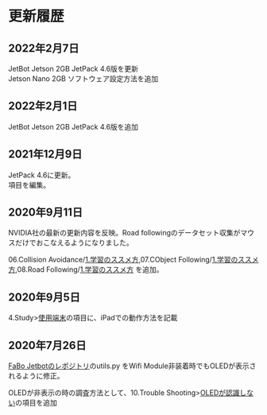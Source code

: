 # 更新履歴

## 2022年2月7日
JetBot Jetson 2GB JetPack 4.6版を更新  
Jetson Nano 2GB ソフトウェア設定方法を追加

## 2022年2月1日
JetBot Jetson 2GB JetPack 4.6版を追加

## 2021年12月9日

JetPack 4.6に更新。  
項目を編集。

## 2020年9月11日

NVIDIA社の最新の更新内容を反映。Road followingのデータセット収集がマウスだけでおこなえるようになりました。

06.Collision Avoidance/[1.学習のススメ方](https://faboplatform.github.io/JetbotDocs/06.Collision%20Avoidance/01.intro/),07.CObject Following/[1.学習のススメ方](https://faboplatform.github.io/JetbotDocs/07.Object%20Following/01.intro/),08.Road Following/[1.学習のススメ方](https://faboplatform.github.io/JetbotDocs/08.Road%20Following/01.intro/) を追加。

## 2020年9月5日

4.Study>[使用端末](https://faboplatform.github.io/JetbotDocs/04.%E5%AD%A6%E7%BF%92%E3%81%AE%E5%89%8D%E3%81%AB/01.%E5%AF%BE%E5%BF%9C%E7%AB%AF%E6%9C%AB/)の項目に、iPadでの動作方法を記載

## 2020年7月26日　

[FaBo Jetbotのレポジトリ](https://github.com/FaBoPlatform/jetbot)のutils.py をWifi Module非装着時でもOLEDが表示されるように修正。

OLEDが非表示の時の調査方法として、10.Trouble Shooting>[OLEDが認識しない](https://faboplatform.github.io/JetbotDocs/09.%E3%83%88%E3%83%A9%E3%83%96%E3%83%AB%E3%82%B7%E3%83%A5%E3%83%BC%E3%83%86%E3%82%A3%E3%83%B3%E3%82%B0/03.oled/)の項目を追加
